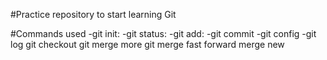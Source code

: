 #Practice repository to start learning Git

#Commands used
-git init:
-git status:
-git add:
-git commit
-git config
-git log
git checkout 
git merge
more git merge
fast forward merge new